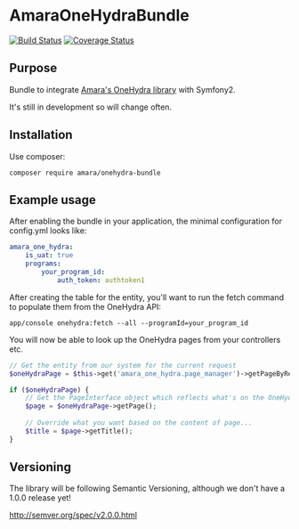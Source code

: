 # AmaraOneHydraBundle

[![Build Status](https://travis-ci.org/AmaraLiving/AmaraOneHydraBundle.svg?branch=master)](https://travis-ci.org/AmaraLiving/AmaraOneHydraBundle)
[![Coverage Status](https://coveralls.io/repos/github/AmaraLiving/AmaraOneHydraBundle/badge.svg?branch=master)](https://coveralls.io/github/AmaraLiving/AmaraOneHydraBundle?branch=master)

Purpose
-------

Bundle to integrate [Amara's OneHydra library](https://github.com/AmaraLiving/php-onehydra) with Symfony2.

It's still in development so will change often. 

Installation
------------

Use composer:
```
composer require amara/onehydra-bundle
```

Example usage
-------------
After enabling the bundle in your application, the minimal configuration for config.yml looks like:

```yaml
amara_one_hydra:
    is_uat: true
    programs:
        your_program_id:
            auth_token: authtoken1
```

After creating the table for the entity, you'll want to run the fetch command to populate them from the OneHydra API:

```
app/console onehydra:fetch --all --programId=your_program_id
```

You will now be able to look up the OneHydra pages from your controllers etc.

```php
// Get the entity from our system for the current request
$oneHydraPage = $this->get('amara_one_hydra.page_manager')->getPageByRequest($request);

if ($oneHydraPage) {
    // Get the PageInterface object which reflects what's on the OneHydra system 
    $page = $oneHydraPage->getPage();
    
    // Override what you want based on the content of page...
    $title = $page->getTitle();
}
```

Versioning
----------

The library will be following Semantic Versioning, although we don't have a 1.0.0 release
yet!

http://semver.org/spec/v2.0.0.html

